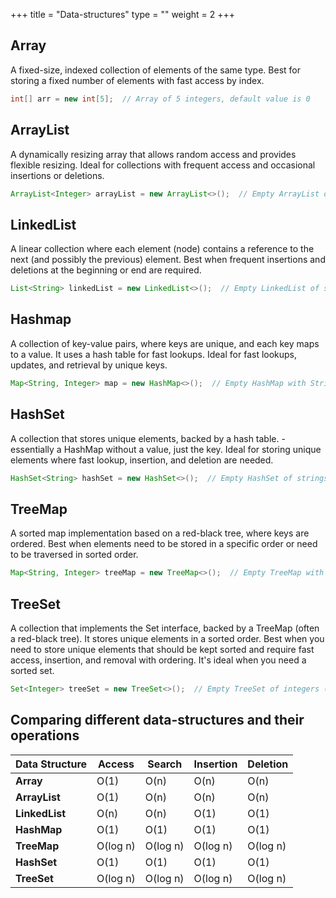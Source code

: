 +++
title = "Data-structures"
type = ""
weight = 2
+++
 
## Array
A fixed-size, indexed collection of elements of the same type.
Best for storing a fixed number of elements with fast access by index.
```java
int[] arr = new int[5];  // Array of 5 integers, default value is 0
```

## ArrayList
A dynamically resizing array that allows random access and provides flexible resizing.
Ideal for collections with frequent access and occasional insertions or deletions.
```java
ArrayList<Integer> arrayList = new ArrayList<>();  // Empty ArrayList of integers
```

## LinkedList
A linear collection where each element (node) contains a reference to the next (and possibly the previous) element.
Best when frequent insertions and deletions at the beginning or end are required.
```java
List<String> linkedList = new LinkedList<>();  // Empty LinkedList of strings
```

## Hashmap
A collection of key-value pairs, where keys are unique, and each key maps to a value. It uses a hash table for fast lookups.
Ideal for fast lookups, updates, and retrieval by unique keys.
```java
Map<String, Integer> map = new HashMap<>();  // Empty HashMap with String keys and Integer values
```

## HashSet
A collection that stores unique elements, backed by a hash table. - essentially a HashMap without a value, just the key.
Ideal for storing unique elements where fast lookup, insertion, and deletion are needed.
```java
HashSet<String> hashSet = new HashSet<>();  // Empty HashSet of strings
```

## TreeMap
A sorted map implementation based on a red-black tree, where keys are ordered.
Best when elements need to be stored in a specific order or need to be traversed in sorted order.
```java
Map<String, Integer> treeMap = new TreeMap<>();  // Empty TreeMap with String keys and Integer values (sorted by keys)
```

## TreeSet
A collection that implements the Set interface, backed by a TreeMap (often a red-black tree). It stores unique elements in a sorted order.
Best when you need to store unique elements that should be kept sorted and require fast access, insertion, and removal with ordering. It's ideal when you need a sorted set.
```java
Set<Integer> treeSet = new TreeSet<>();  // Empty TreeSet of integers (sorted by natural order)
```

## Comparing different data-structures and their operations


| Data Structure      | Access | Search | Insertion | Deletion |
|---------------------|--------|--------|-----------|----------|
| **Array**          | O(1)   | O(n)   | O(n)      | O(n)     |
| **ArrayList**      | O(1)   | O(n)   | O(n)      | O(n)     |
| **LinkedList**     | O(n)   | O(n)   | O(1)      | O(1)     |
| **HashMap**        | O(1)   | O(1)   | O(1)      | O(1)     |
| **TreeMap**        | O(log n) | O(log n) | O(log n) | O(log n) |
| **HashSet**        | O(1)   | O(1)   | O(1)      | O(1)     |
| **TreeSet**        | O(log n) | O(log n) | O(log n) | O(log n) |

